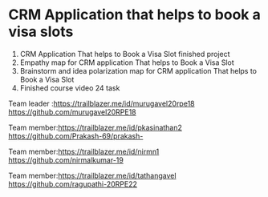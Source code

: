 # CRM Application that helps to book a visa slots
1. CRM Application That helps to Book a Visa Slot finished project
2. Empathy map for CRM application That helps to Book a Visa Slot
3. Brainstorm and idea polarization map for CRM application That helps to Book a Visa Slot
4. Finished course video 24 task

Team leader :https://trailblazer.me/id/murugavel20rpe18
               https://github.com/murugavel20RPE18

Team member:https://trailblazer.me/id/pkasinathan2
               https://github.com/Prakash-69/prakash-

Team member:https://trailblazer.me/id/nirmn1
               https://github.com/nirmalkumar-19
 
Team member:https://trailblazer.me/id/tathangavel
               https://github.com/ragupathi-20RPE22
